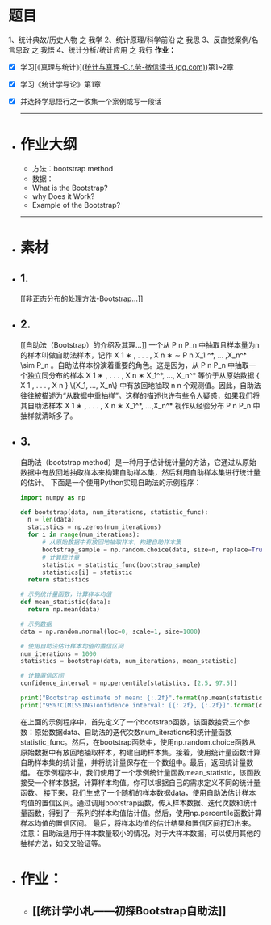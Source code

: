 # 题目
1、统计典故/历史人物 之 我学
2、统计原理/科学前沿 之 我思
3、反直觉案例/名言思政 之 我悟
4、统计分析/统计应用 之 我行
**作业：**
- [x] 学习[《真理与统计》]([统计与真理-C.r.劳-微信读书 (qq.com)](https://weread.qq.com/web/reader/31242403643425f376c45304565304461366e41366a32366b73444b4e445261ed4?))第1~2章
- [x] 学习《统计学导论》第1章
- [x] 并选择学思悟行之一收集一个案例或写一段话
  
  ---
- # 作业大纲
  * 方法：bootstrap method
  * 数据：
  * What is the Bootstrap?
  * why Does it Work?
  * Example of the Bootstrap?
  
  ---
- # 素材
- ## 1.
  [[非正态分布的处理方法-Bootstrap...]]
- ## 2.
  [[自助法（Bootstrap）的介绍及其理...]]
  一个从 P n P\_n 中抽取且样本量为n的样本叫做自助法样本，记作 X 1 ∗ , . . . , X n ∗ ∼ P n X\_1 ^\*, ... ,X\_n^\* \\sim P\_n 。自助法样本扮演着重要的角色。这是因为，从 P n P\_n 中抽取一个独立同分布的样本 X 1 ∗ , . . . , X n ∗ X\_1^\*, ..., X\_n^\* 等价于从原始数据 { X 1 , . . . , X n } \\{X\_1, ..., X\_n\\} 中有放回地抽取 n n 个观测值。因此，自助法往往被描述为“从数据中重抽样”。这样的描述也许有些令人疑惑，如果我们将其自助法样本 X 1 ∗ , . . . , X n ∗ X\_1^\*, ...,X\_n^\* 视作从经验分布 P n P\_n 中抽样就清晰多了。
- ## 3.
  自助法（bootstrap method）是一种用于估计统计量的方法，它通过从原始数据中有放回地抽取样本来构建自助样本集，然后利用自助样本集进行统计量的估计。
  下面是一个使用Python实现自助法的示例程序：
  
  ```python
  import numpy as np
  
  def bootstrap(data, num_iterations, statistic_func):
    n = len(data)
    statistics = np.zeros(num_iterations)
    for i in range(num_iterations):
        # 从原始数据中有放回地抽取样本，构建自助样本集
        bootstrap_sample = np.random.choice(data, size=n, replace=True)
        # 计算统计量
        statistic = statistic_func(bootstrap_sample)
        statistics[i] = statistic
    return statistics
  
  # 示例统计量函数，计算样本均值
  def mean_statistic(data):
    return np.mean(data)
  
  # 示例数据
  data = np.random.normal(loc=0, scale=1, size=1000)
  
  # 使用自助法估计样本均值的置信区间
  num_iterations = 1000
  statistics = bootstrap(data, num_iterations, mean_statistic)
  
  # 计算置信区间
  confidence_interval = np.percentile(statistics, [2.5, 97.5])
  
  print("Bootstrap estimate of mean: {:.2f}".format(np.mean(statistics)))
  print("95%!C(MISSING)onfidence interval: [{:.2f}, {:.2f}]".format(confidence_interval[0], confidence_interval[1]))
  ```
  在上面的示例程序中，首先定义了一个bootstrap函数，该函数接受三个参数：原始数据data、自助法的迭代次数num_iterations和统计量函数statistic_func。然后，在bootstrap函数中，使用np.random.choice函数从原始数据中有放回地抽取样本，构建自助样本集。接着，使用统计量函数计算自助样本集的统计量，并将统计量保存在一个数组中。最后，返回统计量数组。
  在示例程序中，我们使用了一个示例统计量函数mean_statistic，该函数接受一个样本数据，计算样本均值。你可以根据自己的需求定义不同的统计量函数。
  接下来，我们生成了一个随机的样本数据data，使用自助法估计样本均值的置信区间。通过调用bootstrap函数，传入样本数据、迭代次数和统计量函数，得到了一系列的样本均值估计值。然后，使用np.percentile函数计算样本均值的置信区间。
  最后，将样本均值的估计结果和置信区间打印出来。
  注意：自助法适用于样本数量较小的情况，对于大样本数据，可以使用其他的抽样方法，如交叉验证等。
- # 作业：
	- ## [[统计学小札——初探Bootstrap自助法]]